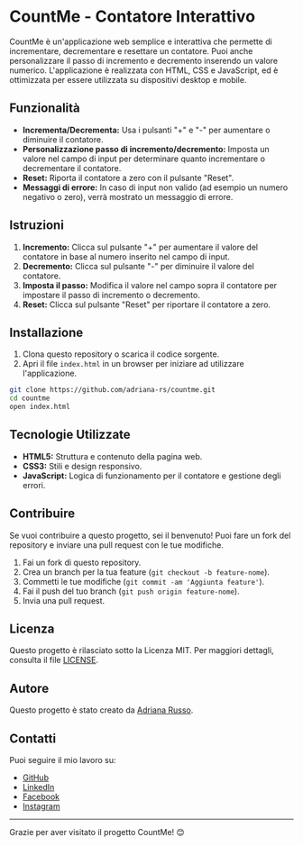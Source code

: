 # CountMe - Contatore Interattivo

CountMe è un'applicazione web semplice e interattiva che permette di incrementare, decrementare e resettare un contatore. Puoi anche personalizzare il passo di incremento e decremento inserendo un valore numerico. L'applicazione è realizzata con HTML, CSS e JavaScript, ed è ottimizzata per essere utilizzata su dispositivi desktop e mobile.

## Funzionalità

- **Incrementa/Decrementa:** Usa i pulsanti "+" e "-" per aumentare o diminuire il contatore.
- **Personalizzazione passo di incremento/decremento:** Imposta un valore nel campo di input per determinare quanto incrementare o decrementare il contatore.
- **Reset:** Riporta il contatore a zero con il pulsante "Reset".
- **Messaggi di errore:** In caso di input non valido (ad esempio un numero negativo o zero), verrà mostrato un messaggio di errore.

## Istruzioni

1. **Incremento:** Clicca sul pulsante "+" per aumentare il valore del contatore in base al numero inserito nel campo di input.
2. **Decremento:** Clicca sul pulsante "-" per diminuire il valore del contatore.
3. **Imposta il passo:** Modifica il valore nel campo sopra il contatore per impostare il passo di incremento o decremento.
4. **Reset:** Clicca sul pulsante "Reset" per riportare il contatore a zero.

## Installazione

1. Clona questo repository o scarica il codice sorgente.
2. Apri il file `index.html` in un browser per iniziare ad utilizzare l'applicazione.

```bash
git clone https://github.com/adriana-rs/countme.git
cd countme
open index.html
```

## Tecnologie Utilizzate

- **HTML5:** Struttura e contenuto della pagina web.
- **CSS3:** Stili e design responsivo.
- **JavaScript:** Logica di funzionamento per il contatore e gestione degli errori.

## Contribuire

Se vuoi contribuire a questo progetto, sei il benvenuto! Puoi fare un fork del repository e inviare una pull request con le tue modifiche.

1. Fai un fork di questo repository.
2. Crea un branch per la tua feature (`git checkout -b feature-nome`).
3. Commetti le tue modifiche (`git commit -am 'Aggiunta feature'`).
4. Fai il push del tuo branch (`git push origin feature-nome`).
5. Invia una pull request.

## Licenza

Questo progetto è rilasciato sotto la Licenza MIT. Per maggiori dettagli, consulta il file [LICENSE](LICENSE).

## Autore

Questo progetto è stato creato da [Adriana Russo](https://adriana-rs.github.io). 

## Contatti

Puoi seguire il mio lavoro su:

- [GitHub](https://github.com/adriana-rs)
- [LinkedIn](https://linkedin.com/in/adriana-rs1805)
- [Facebook](https://www.facebook.com/Tony.Adry)
- [Instagram](https://www.instagram.com/adrianars20/profilecard/?igsh=eW42cXphbTdseGRp)

---

Grazie per aver visitato il progetto CountMe! 😊